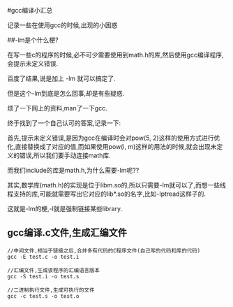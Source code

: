 #gcc编译小汇总

记录一些在使用gcc的时候,出现的小困惑

##-lm是个什么梗?

在写一些c的程序的时候,必不可少需要使用到math.h的库,然后使用gcc编译程序,会提示未定义错误.

百度了结果,说是加上 -lm 就可以搞定了.

但是这个-lm到底是怎么回事,却是有些疑惑.

烦了一下网上的资料,man了一下gcc.

终于找到了一个自己认可的答案,记录一下:

首先,提示未定义错误,是因为gcc在编译时会对pow(5, 2)这样的使用方式进行优化,直接替换成了对应的值,而如果使用pow(i, m)这样的用法的时候,就会出现未定义的错误,所以我们要手动连接math库.

而我们include的库是math.h,为什么需要-lm呢??

其实,数学库(math.h)的实现是位于libm.so的,所以只需要-lm就可以了,而想一些线程支持的库,可能就需要写出它对应的lib*.so的名字,比如-lptread这样子的.

这就是-lm的梗,-l就是强制链接某些library.

## gcc编译.c文件,生成汇编文件

	//中间文件,相当于链接之后,合并多有代码的C程序文件(自己写的代码和库的代码)
	gcc -E test.c -o test.i
	
	//汇编文件,生成该程序的汇编语言版本
	gcc -S test.i -o test.s

	//二进制执行文件,生成可执行的文件
	gcc -c test.s -o test.o
